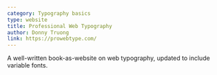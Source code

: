 ```yaml
---
category: Typography basics
type: website
title: Professional Web Typography
author: Donny Truong
link: https://prowebtype.com/
---
```

A well-written book-as-website on web typography, updated to include variable fonts.
